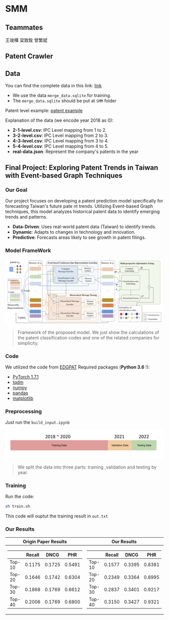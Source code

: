 # SMM
## Teammates
王竣樺
梁致銓
曾繁斌
## Patent Crawler

## Data
You can find the complete data in this link: [link](https://drive.google.com/drive/folders/126X007qTLFmRhL6Fr0MCaCgDAZLMSM7F?usp=sharing)
- We use the data `merge_data.sqlite`  for training.
- The `merge_data.sqlite` should be put at `SMM` folder

Patent level example:
[patent example](pic/patent_level.png "Patent Example")

Explanation of the data (we encode year 2018 as 0):
- **2-1-level.csv**: IPC Level mapping from 1 to 2.
- **3-2-level.csv**: IPC Level mapping from 2 to 3.
- **4-3-level.csv**: IPC Level mapping from 3 to 4.
- **5-4-level.csv**: IPC Level mapping from 4 to 5.
- **real-data.json**: Represent the company's patents in the year
## Final Project: Exploring Patent Trends in Taiwan with Event-based Graph Techniques
### Our Goal
Our project focuses on developing a patent prediction model specifically for forecasting Taiwan's future pate
nt trends. Utilizing Event-based Graph techniques, this model analyzes historical patent data to identify emerging trends and patterns.
- **Data-Driven**: Uses real-world patent data (Taiwan) to identify trends.
- **Dynamic**: Adapts to changes in technology and innovation.
- **Predictive**: Forecasts areas likely to see growth in patent filings.
### Model FrameWork
![model architecture](pic/model_architecture.png "Model Architecture")
> Framework of the proposed model. We just show the calculations of the patent classification codes and one of the related companies for simplicity.
### Code
We utilized the code from [EDGPAT](https://github.com/Hope-Rita/EDGPAT)
Required packages (**Python 3.6** !):
- [PyTorch 1.7.1](https://pytorch.org/)
- [tqdm](https://github.com/tqdm/tqdm)
- [numpy](https://github.com/numpy/numpy)
- [pandas](https://github.com/pandas-dev/pandas)
- [matplotlib](https://github.com/matplotlib/matplotlib)
### Preprocessing
Just run the `build_input.ipynb`

![split data](pic/split_data.png "Split Data")
> We split the data into three parts: training ,validation and testing by year.
### Training
Run the code:
```bash
sh train.sh
```
This code will ouptut the training result in `out.txt`
### Our Results
|Origin Paper Results|Our Results|
|--|--|
|<table> <thead> <tr><th></th><th>Recall</th><th>DNCG</th><th>PHR</th></tr> </thead> <tbody> <tr><td>Top-10</td><td>0.1175</td><td>0.1725</td><td>0.5491</td></tr> <tr><td>Top-20</td><td>0.1646</td><td>0.1742</td><td>0.6304</td></tr> <tr><td>Top-30</td><td>0.1868</td><td>0.1769</td><td>0.6612</td></tr> <tr><td>Top-40</td><td>0.2006</td><td>0.1769</td><td>0.6800</td></tr> </tbody> </table>|<table> <thead> <tr><th></th><th>Recall</th><th>DNCG</th><th>PHR</th></tr> </thead> <tbody> <tr><td>Top-10</td><td>0.1577</td><td>0.3395</td><td>0.8381</td></tr> <tr><td>Top-20</td><td>0.2349</td><td>0.3364</td><td>0.8995</td></tr> <tr><td>Top-30</td><td>0.2837</td><td>0.3401</td><td>0.9217</td></tr> <tr><td>Top-40</td><td>0.3150</td><td>0.3427</td><td>0.9321</td></tr> </tbody> </table>|
